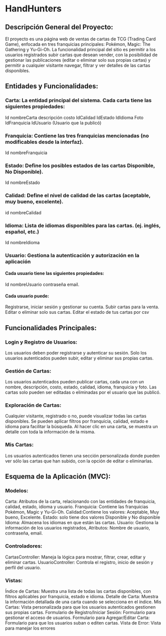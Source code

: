 # HandHunters

## Descripción General del Proyecto:
El proyecto es una página web de ventas de cartas de TCG (Trading Card Game), enfocada en tres franquicias principales: Pokémon, Magic: The Gathering y Yu-Gi-Oh. La funcionalidad principal del sitio es permitir a los usuarios registrados subir cartas que desean vender, con la posibilidad de gestionar las publicaciones (editar o eliminar solo sus propias cartas) y permitir a cualquier visitante navegar, filtrar y ver detalles de las cartas disponibles.

## Entidades y Funcionalidades:
### Carta: La entidad principal del sistema. Cada carta tiene las siguientes propiedades:
 Id
 nombreCarta
 descripción
 costo
 IdCalidad 
 IdEstado
 IdIdioma
 Foto
 IdFranquicia
 IdUsuario (Usuario que la publicó)
### Franquicia: Contiene las tres franquicias mencionadas (no modificables desde la interfaz).
Id
nombreFranquicia
### Estado: Define los posibles estados de las cartas Disponible, No Disponible).
Id
nombreEstado
### Calidad: Define el nivel de calidad de las cartas (aceptable, muy bueno, excelente).
id
nombreCalidad
### Idioma: Lista de idiomas disponibles para las cartas. (ej. inglés, español, etc.)
Id
nombreIdioma
### Usuario: Gestiona la autenticación y autorización en la aplicación
#### Cada usuario tiene las siguientes propiedades:
Id
nombreUsuario
contraseña
email.
#### Cada usuario puede:
Registrarse, iniciar sesión y gestionar su cuenta.
Subir cartas para la venta.
Editar o eliminar solo sus cartas.
Editar el estado de tus cartas por csv

## Funcionalidades Principales:
### Login y Registro de Usuarios:
Los usuarios deben poder registrarse y autenticar su sesión.
Solo los usuarios autenticados pueden subir, editar y eliminar sus propias cartas.
### Gestión de Cartas:
Los usuarios autenticados pueden publicar cartas, cada una con un nombre, descripción, costo, estado, calidad, idioma, franquicia y foto.
Las cartas solo pueden ser editadas o eliminadas por el usuario que las publicó.
### Exploración de Cartas:
Cualquier visitante, registrado o no, puede visualizar todas las cartas disponibles.
Se pueden aplicar filtros por franquicia, calidad, estado e idioma para facilitar la búsqueda.
Al hacer clic en una carta, se muestra un detalle con toda la información de la misma.
### Mis Cartas:
Los usuarios autenticados tienen una sección personalizada donde pueden ver sólo las cartas que han subido, con la opción de editar o eliminarlas.

## Esquema de la Aplicación (MVC):
### Modelos:
Carta: Atributos de la carta, relacionando con las entidades de franquicia, calidad, estado, idioma y usuario.
Franquicia: Contiene las franquicias Pokémon, Magic y Yu-Gi-Oh.
Calidad:Contiene los valores: Aceptable, Muy bueno, Excelente.
Estado: solo tiene dos valores Disponible y No disponible
Idioma: Almacena los idiomas en que están las cartas.
Usuario: Gestiona la información de los usuarios registrados, Atributos: Nombre de usuario, contraseña, email.
### Controladores:
CartasController: Maneja la lógica para mostrar, filtrar, crear, editar y eliminar cartas.
UsuarioController: Controla el registro, inicio de sesión y perfil del usuario.
### Vistas:
Índice de Cartas: Muestra una lista de todas las cartas disponibles, con filtros aplicables por franquicia, estado e idioma.
Detalle de Carta: Muestra la información detallada de una carta cuando se selecciona en el índice.
Mis Cartas: Vista personalizada para que los usuarios autenticados gestionen sus propias cartas.
Formulario de Registro/Iniciar Sesión: Formulario para gestionar el acceso de usuarios.
Formulario para Agregar/Editar Carta: Formulario para que los usuarios suban o editen cartas.
Vista de Error:  Vista para manejar los errores
